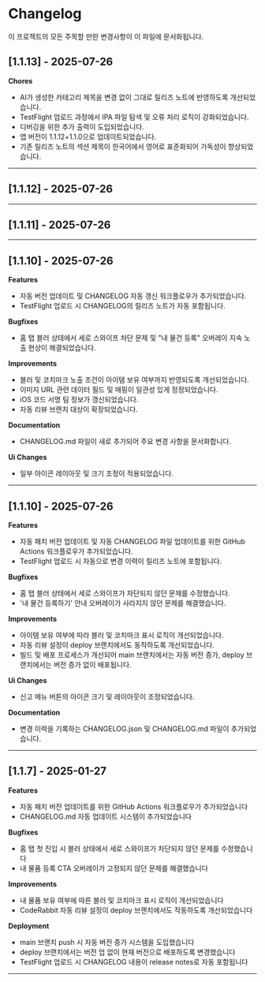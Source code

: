 # Changelog

이 프로젝트의 모든 주목할 만한 변경사항이 이 파일에 문서화됩니다.

## [1.1.13] - 2025-07-26

**Chores**
- AI가 생성한 카테고리 제목을 변경 없이 그대로 릴리즈 노트에 반영하도록 개선되었습니다.
- TestFlight 업로드 과정에서 IPA 파일 탐색 및 오류 처리 로직이 강화되었습니다.
- 디버깅을 위한 추가 출력이 도입되었습니다.
- 앱 버전이 1.1.12+1.1.0으로 업데이트되었습니다.
- 기존 릴리즈 노트의 섹션 제목이 한국어에서 영어로 표준화되어 가독성이 향상되었습니다.

---

## [1.1.12] - 2025-07-26

---

## [1.1.11] - 2025-07-26

---

## [1.1.10] - 2025-07-26

**Features**
- 자동 버전 업데이트 및 CHANGELOG 자동 갱신 워크플로우가 추가되었습니다.
- TestFlight 업로드 시 CHANGELOG의 릴리즈 노트가 자동 포함됩니다.

**Bugfixes**
- 홈 탭 블러 상태에서 세로 스와이프 차단 문제 및 \"내 물건 등록\" 오버레이 지속 노출 현상이 해결되었습니다.

**Improvements**
- 블러 및 코치마크 노출 조건이 아이템 보유 여부까지 반영되도록 개선되었습니다.
- 이미지 URL 관련 데이터 필드 및 매핑이 일관성 있게 정정되었습니다.
- iOS 코드 서명 팀 정보가 갱신되었습니다.
- 자동 리뷰 브랜치 대상이 확장되었습니다.

**Documentation**
- CHANGELOG.md 파일이 새로 추가되어 주요 변경 사항을 문서화합니다.

**Ui Changes**
- 일부 아이콘 레이아웃 및 크기 조정이 적용되었습니다.

---

## [1.1.10] - 2025-07-26

**Features**
- 자동 패치 버전 업데이트 및 자동 CHANGELOG 파일 업데이트를 위한 GitHub Actions 워크플로우가 추가되었습니다.
- TestFlight 업로드 시 자동으로 변경 이력이 릴리즈 노트에 포함됩니다.

**Bugfixes**
- 홈 탭 블러 상태에서 세로 스와이프가 차단되지 않던 문제를 수정했습니다.
- '내 물건 등록하기' 안내 오버레이가 사라지지 않던 문제를 해결했습니다.

**Improvements**
- 아이템 보유 여부에 따라 블러 및 코치마크 표시 로직이 개선되었습니다.
- 자동 리뷰 설정이 deploy 브랜치에서도 동작하도록 개선되었습니다.
- 빌드 및 배포 프로세스가 개선되어 main 브랜치에서는 자동 버전 증가, deploy 브랜치에서는 버전 증가 없이 배포됩니다.

**Ui Changes**
- 신고 메뉴 버튼의 아이콘 크기 및 레이아웃이 조정되었습니다.

**Documentation**
- 변경 이력을 기록하는 CHANGELOG.json 및 CHANGELOG.md 파일이 추가되었습니다.

---

## [1.1.7] - 2025-01-27

**Features**
- 자동 패치 버전 업데이트를 위한 GitHub Actions 워크플로우가 추가되었습니다
- CHANGELOG.md 자동 업데이트 시스템이 추가되었습니다

**Bugfixes**
- 홈 탭 첫 진입 시 블러 상태에서 세로 스와이프가 차단되지 않던 문제를 수정했습니다
- 내 물품 등록 CTA 오버레이가 고정되지 않던 문제를 해결했습니다

**Improvements**
- 내 물품 보유 여부에 따른 블러 및 코치마크 표시 로직이 개선되었습니다
- CodeRabbit 자동 리뷰 설정이 deploy 브랜치에서도 작동하도록 개선되었습니다

**Deployment**
- main 브랜치 push 시 자동 버전 증가 시스템을 도입했습니다
- deploy 브랜치에서는 버전 업 없이 현재 버전으로 배포하도록 변경했습니다
- TestFlight 업로드 시 CHANGELOG 내용이 release notes로 자동 포함됩니다

---

